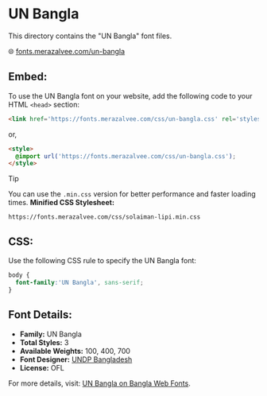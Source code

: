 # UN Bangla

This directory contains the "UN Bangla" font files.

🌐 [fonts.merazalvee.com/un-bangla](https://fonts.merazalvee.com/un-bangla/)

## Embed:
To use the UN Bangla font on your website, add the following code to your HTML `<head>` section:
```html
<link href='https://fonts.merazalvee.com/css/un-bangla.css' rel='stylesheet'>
```

or,
```html
<style>
  @import url('https://fonts.merazalvee.com/css/un-bangla.css');
</style>
```

> [!TIP]
> You can use the `.min.css` version for better performance and faster loading times.
> **Minified CSS Stylesheet:**  
> ```
> https://fonts.merazalvee.com/css/solaiman-lipi.min.css
> ```

## CSS:
Use the following CSS rule to specify the UN Bangla font:
```css
body {
  font-family:'UN Bangla', sans-serif;
}
```

## Font Details:
- **Family:** UN Bangla
- **Total Styles:** 3
- **Available Weights:** 100, 400, 700
- **Font Designer:** [UNDP Bangladesh](https://www.undp.org/bangladesh)
- **License:** OFL

For more details, visit: [UN Bangla on Bangla Web Fonts](https://fonts.merazalvee.com/un-bangla/#about).